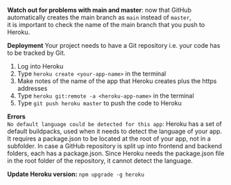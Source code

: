 **Watch out for problems with main and master**: now that GitHub automatically creates the main branch as `main` instead of `master`,  
it is important to check the name of the main branch that you push to Heroku.

**Deployment**
Your project needs to have a Git repository i.e. your code has to be tracked by Git.

1. Log into Heroku
1. Type `heroku create <your-app-name>` in the terminal
1. Make notes of the name of the app that Heroku creates plus the https addresses
1. Type `heroku git:remote -a <heroku-app-name>` in the terminal
1. Type `git push heroku master` to push the code to Heroku



**Errors**  
`No default language could be detected for this app`: Heroku has a set of default buildpacks, used when it needs to detect the language of your app. It requires a package.json to be located at the root of your app, not in a subfolder. In case a GitHub repository is split up into frontend and backend folders, each has a package.json. Since Heroku needs the package.json file in the root folder of the repository, it cannot detect the language. 

**Update Heroku version:** `npm upgrade -g heroku`  
